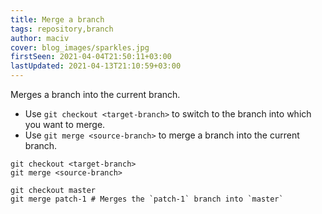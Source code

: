 ```yaml
---
title: Merge a branch
tags: repository,branch
author: maciv
cover: blog_images/sparkles.jpg
firstSeen: 2021-04-04T21:50:11+03:00
lastUpdated: 2021-04-13T21:10:59+03:00
---
```


Merges a branch into the current branch.

- Use `git checkout <target-branch>` to switch to the branch into which you want to merge.
- Use `git merge <source-branch>` to merge a branch into the current branch.

```shell
git checkout <target-branch>
git merge <source-branch>
```

```shell
git checkout master
git merge patch-1 # Merges the `patch-1` branch into `master`
```

